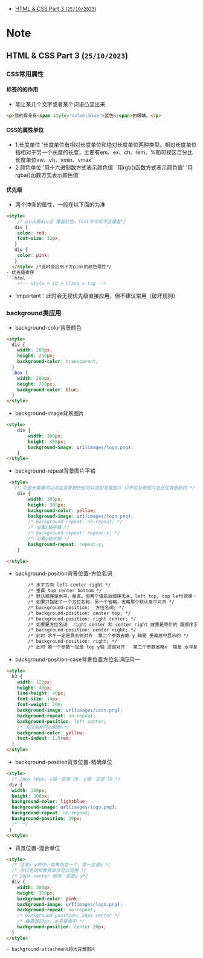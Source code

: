 
- [HTML \& CSS Part 3 (`25/10/2023`)](#html--css-part-3-25102023)



# Note

## HTML & CSS Part 3 (`25/10/2023`)

### CSS常用属性
#### <span>标签的的作用
- 能让某几个文字或者某个词语凸显出来
```html
<p>我的母亲有<span style="color:blue">蓝色</span>的眼睛。</p>
```

#### CSS的属性单位
- 1.长度单位
  '长度单位有相对长度单位和绝对长度单位两种类型。相对长度单位指相对于另一个长度的长度，主要有em、ex、ch、rem、%和可视区百分比长度单位vw、vh、vmin、vmax'
- 2.颜色单位
  '用十六进制数方式表示颜色值'
  '用rgb()函数方式表示颜色值'
  '用rgba()函数方式表示颜色值'

#### 优先级
- 两个冲突的属性，一般在以下面的为准
```html
<style>
    /* pink离div近 覆盖红色，font不冲突不会覆盖*/
   div {
    color: red;
    font-size: 12px;
   }
   div {
    color: pink;
   }
  </style> /*此时会应用下方pink的颜色属性*/
- 优先级排序
```html
    <!-- style > id > class > tag -->
```
- !important：此时会无视优先级直接应用，但不建议常用（破坏规则）


### background类应用
- background-color背景颜色
```html
<style>
  div {
    width: 200px;
    height: 200px;
    background-color: transparent;
  }
  .box {
    width: 200px;
    height: 200px;
    background-color: blue;
  }
</style>
```

- background-image背景图片
```html
<style>
    div {
        width: 300px;
        height: 300px;
        background-image: url(images/logo.png);
    }
</style>
```

- background-repeat背景图片平铺
```html
 <style>
   /* 页面元素既可以添加背景颜色也可以添加背景图片 只不过背景图片会压住背景颜色 */
    div {
        width: 300px;
        height: 300px;
        background-color: yellow;
        background-image: url(images/logo.png);
        /* background-repeat: no-repeat; */
        /* 沿着x轴平铺 */
        /* background-repeat: repeat-x; */
        /* 沿着y轴平铺 */
        background-repeat: repeat-y;
    }
   
</style>
```

- background-position背景位置-方位名词
```html
        /* 水平方向 left center right */
        /* 垂直 top center bottom */
        /* 默认顺序是水平，垂直。但两个值前后顺序无关，left top, top left效果一样。 */
        /* 如果只指定了一个方位名称，另一个省略，省略那个默认居中对齐 */
        /* background-position:  方位名词; */
        /* background-position: center top; */
        /* background-position: right center; */
        /* 如果是方位名词  right center 和 center right 效果是等价的 跟顺序没有关系 */
        /* background-position: center right; */
        /* 此时 水平一定是靠右侧对齐  第二个参数省略 y 轴是 垂直居中显示的 */
        /* background-position: right; */
        /* 此时 第一个参数一定是 top y轴 顶部对齐   第二个参数省略x  轴是 水平居中显示的 */
```

- background-position-case背景位置方位名词应用一
```html
<style>
  h3 {
    width: 120px;
    height: 40px;
    line-height: 40px;
    font-size: 14px;
    font-weight: 700;
    background-image: url(images/icon.png);
    background-repeat: no-repeat;
    background-position: left center;
    /* 方位名称可以颠倒 */
    background-color: yellow;       
    text-indent: 1.5rem;
  }
</style>
```

- background-position背景位置-精确单位
```html
<style>
  /* 20px 50px; x轴一定是 20  y轴一定是 50 */
 div {
  width: 300px;
  height: 300px;
  background-color: lightblue;
  background-image: url(images/logo.png);
  background-repeat: no-repeat;
  background-position: 20px;
  /*  */
 }
</style>
```

- 背景位置-混合单位
```html
<style>
  /* 注意x y顺序，如果指定一个，那一定是x */
  /* 方位名词和像素单位可以混用 */
  /* 20px center 顺序一定是x y*/
  div {
    width: 300px;
    height: 300px;
    background-color: pink;
    background-image: url(images/logo.png);
    background-repeat: no-repeat;
    /* background-position: 20px center */
    /* 垂直是20px，水平是居中 */
    background-position: center 20px;
  }
</style>

- background-attachment超大背景图片
